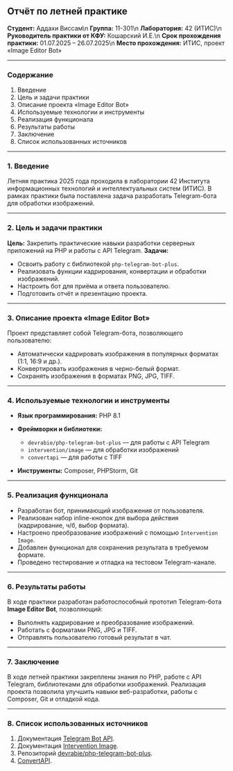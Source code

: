 ## **Отчёт по летней практике**

**Студент:** Аддахи Виссам\n
**Группа:** 11-301\n
**Лаборатория:** 42 (ИТИС)\n
**Руководитель практики от КФУ:** Кошарский И.Е.\n
**Срок прохождения практики:** 01.07.2025 – 26.07.2025\n
**Место прохождения:** ИТИС, проект «Image Editor Bot»

---

### **Содержание**

1. Введение
2. Цель и задачи практики
3. Описание проекта «Image Editor Bot»
4. Используемые технологии и инструменты
5. Реализация функционала
6. Результаты работы
7. Заключение
8. Список использованных источников

---

### **1. Введение**

Летняя практика 2025 года проходила в лаборатории 42 Института информационных технологий и интеллектуальных систем (ИТИС).
В рамках практики была поставлена задача разработать Telegram-бота для обработки изображений.

---

### **2. Цель и задачи практики**

**Цель:** Закрепить практические навыки разработки серверных приложений на PHP и работы с API Telegram.
**Задачи:**

* Освоить работу с библиотекой `php-telegram-bot-plus`.
* Реализовать функции кадрирования, конвертации и обработки изображений.
* Настроить бот для приёма и ответа пользователю.
* Подготовить отчёт и презентацию проекта.

---

### **3. Описание проекта «Image Editor Bot»**

Проект представляет собой Telegram-бота, позволяющего пользователю:

* Автоматически кадрировать изображения в популярных форматах (1:1, 16:9 и др.).
* Конвертировать изображения в черно-белый формат.
* Сохранять изображения в форматах PNG, JPG, TIFF.

---

### **4. Используемые технологии и инструменты**

* **Язык программирования:** PHP 8.1
* **Фреймворки и библиотеки:**

  * `devrabie/php-telegram-bot-plus` — для работы с API Telegram
  * `intervention/image` — для обработки изображений
  * `convertapi` — для работы с TIFF
* **Инструменты:** Composer, PHPStorm, Git

---

### **5. Реализация функционала**

* Разработан бот, принимающий изображения от пользователя.
* Реализован набор inline-кнопок для выбора действия (кадрирование, ч/б, выбор формата).
* Настроено преобразование изображений с помощью `Intervention Image`.
* Добавлен функционал для сохранения результата в требуемом формате.
* Проведено тестирование и отладка на тестовом Telegram-канале.

---

### **6. Результаты работы**

В ходе практики разработан работоспособный прототип Telegram-бота **Image Editor Bot**, позволяющий:

* Выполнять кадрирование и преобразование изображений.
* Работать с форматами PNG, JPG и TIFF.
* Отправлять пользователю готовый результат в чат.

---

### **7. Заключение**

В ходе летней практики закреплены знания по PHP, работе с API Telegram, библиотеками для обработки изображений.
Реализация проекта позволила улучшить навыки веб-разработки, работы с Composer, Git и отладкой кода.

---

### **8. Список использованных источников**

1. Документация [Telegram Bot API](https://core.telegram.org/bots/api).
2. Документация [Intervention Image](https://image.intervention.io/).
3. Репозиторий [devrabie/php-telegram-bot-plus](https://github.com/devrabie/php-telegram-bot-plus).
4. [ConvertAPI](https://www.convertapi.com/).
